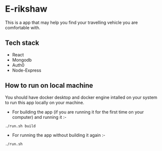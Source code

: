 # E-rikshaw

This is a app that may help you find your travelling vehicle you are comfortable with.

## Tech stack

- React
- Mongodb
- Auth0
- Node-Express

## How to run on local machine

You should have docker desktop and docker engine intalled on your system to run this app locally on your machine.

- For building the app (if you are running it for the first time on your computer) and running it :-

```bash
./run.sh build
```

- For running the app without building it again :-

```bash
./run.sh
```
